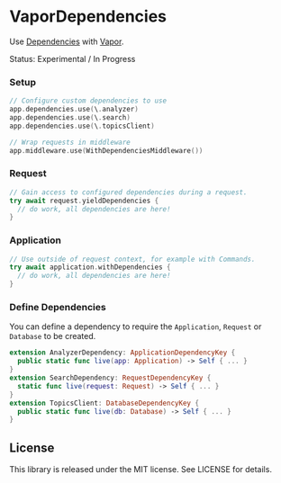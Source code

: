 # VaporDependencies

Use [Dependencies](https://github.com/pointfreeco/swift-dependencies) with [Vapor](https://vapor.codes).

Status: Experimental / In Progress

### Setup

```swift
// Configure custom dependencies to use
app.dependencies.use(\.analyzer)
app.dependencies.use(\.search)
app.dependencies.use(\.topicsClient)

// Wrap requests in middleware
app.middleware.use(WithDependenciesMiddleware())
```

### Request

```swift
// Gain access to configured dependencies during a request.
try await request.yieldDependencies {
  // do work, all dependencies are here!
}
```

### Application

```swift
// Use outside of request context, for example with Commands.
try await application.withDependencies {
  // do work, all dependencies are here!
}
```

### Define Dependencies

You can define a dependency to require the `Application`, `Request` or `Database` to be created.

```swift
extension AnalyzerDependency: ApplicationDependencyKey {
  public static func live(app: Application) -> Self { ... }
}
extension SearchDependency: RequestDependencyKey {
  static func live(request: Request) -> Self { ... }
}
extension TopicsClient: DatabaseDependencyKey {
  public static func live(db: Database) -> Self { ... }
}
```

## License 

This library is released under the MIT license. See LICENSE for details.
